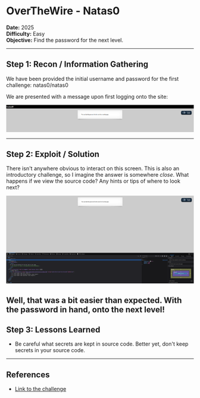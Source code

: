# OverTheWire - Natas0

**Date:** 2025  
**Difficulty:** Easy  
**Objective:** Find the password for the next level.

---

## Step 1: Recon / Information Gathering
We have been provided the initial username and password for the first challenge: natas0/natas0

We are presented with a message upon first logging onto the site:

![Screenshot of challenge text](/Assets/Natas0.png)

---

## Step 2: Exploit / Solution

There isn't anywhere obvious to interact on this screen. This is also an introductory challenge, so I imagine the answer is somewhere *close*.
What happens if we view the source code? Any hints or tips of where to look next?

![Screenshot of source code](/Assets/Natas0_source.png)

Well, that was a bit easier than expected. With the password in hand, onto the next level!
---

## Step 3: Lessons Learned
- Be careful what secrets are kept in source code. Better yet, don't keep secrets in your source code.  


---

## References
- [Link to the challenge](http://natas0.natas.labs.overthewire.org/)

